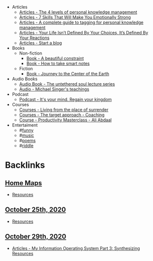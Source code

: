 - Articles
    - [Articles - The 4 levels of personal knowledge management](<Articles - The 4 levels of personal knowledge management.md>)
    - [Articles - 7 Skills That Will Make You Emotionally Strong](<Articles - 7 Skills That Will Make You Emotionally Strong.md>)
    - [Articles - A complete guide to tagging for personal knowledge management](<Articles - A complete guide to tagging for personal knowledge management.md>)
    - [Articles - Your Life Isn’t Defined By Your Choices, It’s Defined By Your Reactions](<Articles - Your Life Isn’t Defined By Your Choices, It’s Defined By Your Reactions.md>)
    - [Articles - Start a blog](<Articles - Start a blog.md>)
- Books
    - Non-fiction
        - [Book - A beautiful constraint](<Book - A beautiful constraint.md>)
        - [Book - How to take smart notes](<Book - How to take smart notes.md>)
    - Fiction
        - [Book - Journey to the Center of the Earth](<Book - Journey to the Center of the Earth.md>)
- Audio Books
    - [Audio Book - The untethered soul lecture series](<Audio Book - The untethered soul lecture series.md>)
    - [Audio - Michael Singer's teachings](<Audio - Michael Singer's teachings.md>)
- Podcast
    - [Podcast - It's your mind. Regain your kingdom](<Podcast - It's your mind. Regain your kingdom.md>)
- Courses
    - [Courses - Living from the place of surrender](<Courses - Living from the place of surrender.md>)
    - [Courses - The target approach - Coaching](<Courses - The target approach - Coaching.md>)
    - [Course - Productivity Masterclass - Ali Abdaal](<Course - Productivity Masterclass - Ali Abdaal.md>)
- Entertaiment
    - #[funny](<funny.md>)
    - #[music](<music.md>)
    - #[poems](<poems.md>)
    - #[riddle](<riddle.md>)

# Backlinks
## [Home Maps](<Home Maps.md>)
- [Resources](<Resources.md>)

## [October 25th, 2020](<October 25th, 2020.md>)
- [Resources](<Resources.md>)

## [October 29th, 2020](<October 29th, 2020.md>)
- [Articles - My Information Operating System Part 3: Synthesizing](<Articles - My Information Operating System Part 3: Synthesizing.md>) [Resources](<Resources.md>)

